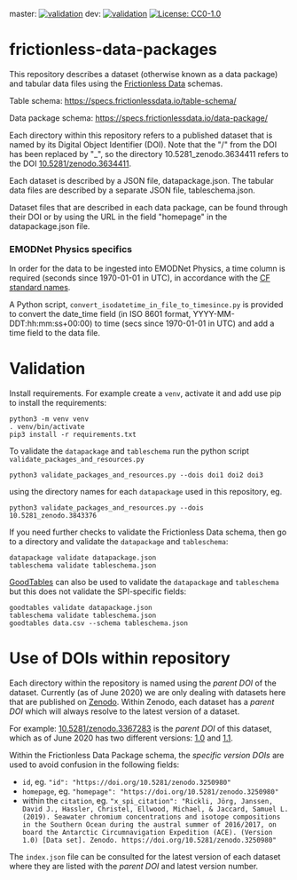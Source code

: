 master: [![validation](https://github.com/Swiss-Polar-Institute/frictionless-data-packages/workflows/validation/badge.svg?branch=master)](https://github.com/Swiss-Polar-Institute/frictionless-data-packages/actions?query=branch%3Amaster)
dev: [![validation](https://github.com/Swiss-Polar-Institute/frictionless-data-packages/workflows/validation/badge.svg?branch=dev)](https://github.com/Swiss-Polar-Institute/frictionless-data-packages/actions?query=branch%3Adev)
[![License: CC0-1.0](https://img.shields.io/badge/License-CC0--1.0-blue.svg)](https://creativecommons.org/publicdomain/zero/1.0/)

# frictionless-data-packages

This repository describes a dataset (otherwise known as a data package) and tabular data files using the [Frictionless Data](https://frictionlessdata.io/) schemas. 

Table schema: https://specs.frictionlessdata.io/table-schema/

Data package schema: https://specs.frictionlessdata.io/data-package/

Each directory within this repository refers to a published dataset that is named by its Digital Object Identifier (DOI). Note that the "/" from the DOI has been replaced by "_", so the directory 10.5281_zenodo.3634411 refers to the DOI [10.5281/zenodo.3634411](https:doi.org/10.5281/zenodo.3634411).

Each dataset is described by a JSON file, datapackage.json. The tabular data files are described by a separate JSON file, tableschema.json.

Dataset files that are described in each data package, can be found through their DOI or by using the URL in the field "homepage" in the datapackage.json file.

### EMODNet Physics specifics
In order for the data to be ingested into EMODNet Physics, a time column is required (seconds since 1970-01-01 in UTC), in accordance with the [CF standard names](https://cfconventions.org/standard-names.html).

A Python script, `convert_isodatetime_in_file_to_timesince.py` is provided to convert the date_time field (in ISO 8601 format, YYYY-MM-DDT:hh:mm:ss+00:00) to time (secs since 1970-01-01 in UTC) and add a time field to the data file. 

# Validation

Install requirements. For example create a `venv`, activate it and add use pip to install the requirements:
```
python3 -m venv venv
. venv/bin/activate
pip3 install -r requirements.txt
```

To validate the `datapackage` and `tableschema` run the python script `validate_packages_and_resources.py`
```
python3 validate_packages_and_resources.py --dois doi1 doi2 doi3
```
using the directory names for each `datapackage` used in this repository, eg.
```
python3 validate_packages_and_resources.py --dois 10.5281_zenodo.3843376
```

If you need further checks to validate the Frictionless Data schema, then go to a directory and validate the `datapackage` and `tableschema`:
```
datapackage validate datapackage.json
tableschema validate tableschema.json
```

[GoodTables](https://frictionlessdata.io/tooling/goodtables/) can also be used to validate the `datapackage` and `tableschema` but this does not validate the SPI-specific fields: 
```
goodtables validate datapackage.json
tableschema validate tableschema.json
goodtables data.csv --schema tableschema.json
```
# Use of DOIs within repository

Each directory within the repository is named using the *parent DOI* of the dataset. Currently (as of June 2020) we are only dealing with datasets here that are published on [Zenodo](https://zenodo.org/communities/spi-ace?page=1&size=200). Within Zenodo, each dataset has a *parent DOI* which will always resolve to the latest version of a dataset. 

For example: [10.5281/zenodo.3367283](https://doi.org/10.5281/zenodo.3367283) is the *parent DOI* of this dataset, which as of June 2020 has two different versions: [1.0](https://doi.org/10.5281/zenodo.3367284) and [1.1](https://doi.org/10.5281/zenodo.3895704).

Within the Frictionless Data Package schema, the *specific version DOIs* are used to avoid confusion in the following fields: 
- ```id```, eg. ```"id": "https://doi.org/10.5281/zenodo.3250980"```
- ```homepage```, eg. ```"homepage": "https://doi.org/10.5281/zenodo.3250980"```
- within the ```citation```, eg. ```"x_spi_citation": "Rickli, Jörg, Janssen, David J., Hassler, Christel, Ellwood, Michael, & Jaccard, Samuel L. (2019). Seawater chromium concentrations and isotope compositions in the Southern Ocean during the austral summer of 2016/2017, on board the Antarctic Circumnavigation Expedition (ACE). (Version 1.0) [Data set]. Zenodo. https://doi.org/10.5281/zenodo.3250980"```

The ```index.json``` file can be consulted for the latest version of each dataset where they are listed with the *parent DOI* and latest version number. 
